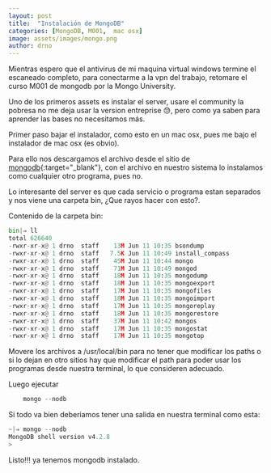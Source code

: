 ```yaml
---
layout: post
title:  "Instalación de MongoDB"
categories: [MongoDB, M001,  mac osx]
image: assets/images/mongo.png
author: drno
---
```


Mientras espero que el antivirus de mi maquina virtual windows termine el escaneado completo, para conectarme a la vpn del trabajo, retomare el curso M001 de mongodb por la Mongo University. 

Uno de los primeros assets es instalar el server, usare el community la pobresa no me deja usar la version entreprise :sweat:, pero como ya saben para aprender las bases no necesitamos más.

Primer paso bajar el instalador, como esto en un mac osx, pues me bajo el instalador de mac osx (es obvio).

Para ello nos descargamos el archivo desde el sitio de [mongodb](https://www.mongodb.com/try/download/community){:target="_blank"}, con el archivo en nuestro sistema lo instalamos como cualquier otro programa, pues no.

Lo interesante del server es que cada servicio o programa estan separados y nos viene una carpeta bin, ¿Que rayos hacer con esto?.

Contenido de la carpeta bin:

```` python
bin|⇒ ll
total 626640
-rwxr-xr-x@ 1 drno  staff    13M Jun 11 10:35 bsondump
-rwxr-xr-x@ 1 drno  staff   7.5K Jun 11 10:49 install_compass
-rwxr-xr-x@ 1 drno  staff    45M Jun 11 10:44 mongo
-rwxr-xr-x@ 1 drno  staff    71M Jun 11 10:49 mongod
-rwxr-xr-x@ 1 drno  staff    18M Jun 11 10:35 mongodump
-rwxr-xr-x@ 1 drno  staff    18M Jun 11 10:35 mongoexport
-rwxr-xr-x@ 1 drno  staff    17M Jun 11 10:35 mongofiles
-rwxr-xr-x@ 1 drno  staff    18M Jun 11 10:35 mongoimport
-rwxr-xr-x@ 1 drno  staff    17M Jun 11 10:35 mongoreplay
-rwxr-xr-x@ 1 drno  staff    18M Jun 11 10:35 mongorestore
-rwxr-xr-x@ 1 drno  staff    37M Jun 11 10:42 mongos
-rwxr-xr-x@ 1 drno  staff    17M Jun 11 10:35 mongostat
-rwxr-xr-x@ 1 drno  staff    17M Jun 11 10:35 mongotop

````

Movere los archivos a /usr/local/bin para no tener que modificar los paths o si lo dejan en otro sitios hay que modificar el path para poder usar los programas desde nuestra terminal, lo que consideren adecuado.

Luego ejecutar
```` python
    mongo --nodb
````

Si todo va bien deberiamos tener una salida en nuestra terminal como esta:
```` python
~|⇒ mongo --nodb
MongoDB shell version v4.2.8
> 
````

Listo!!! ya tenemos mongodb instalado.


